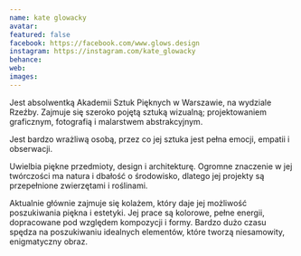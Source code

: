 ```yaml
---
name: kate glowacky
avatar: 
featured: false
facebook: https://facebook.com/www.glows.design
instagram: https://instagram.com/kate_glowacky
behance: 
web:
images:
---
```

Jest absolwentką Akademii Sztuk Pięknych w Warszawie, na wydziale Rzeźby. Zajmuje się szeroko pojętą sztuką wizualną; projektowaniem graficznym, fotografią i malarstwem abstrakcyjnym.

Jest bardzo wrażliwą osobą, przez co jej sztuka jest pełna emocji, empatii i obserwacji.

Uwielbia piękne przedmioty, design i architekturę. Ogromne znaczenie w jej twórczości ma natura i dbałość o środowisko, dlatego jej projekty są przepełnione zwierzętami i roślinami.

Aktualnie głównie zajmuje się kolażem, który daje jej możliwość poszukiwania piękna i estetyki. Jej prace są kolorowe, pełne energii, dopracowane pod względem kompozycji i formy. Bardzo dużo czasu spędza na poszukiwaniu idealnych elementów, które tworzą niesamowity, enigmatyczny obraz.


